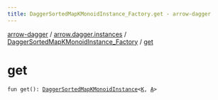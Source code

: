 ```yaml
---
title: DaggerSortedMapKMonoidInstance_Factory.get - arrow-dagger
---
```


[arrow-dagger](../../index.html) / [arrow.dagger.instances](../index.html) / [DaggerSortedMapKMonoidInstance_Factory](index.html) / [get](./get.html)

# get

`fun get(): `[`DaggerSortedMapKMonoidInstance`](../-dagger-sorted-map-k-monoid-instance/index.html)`<`[`K`](index.html#K)`, `[`A`](index.html#A)`>`